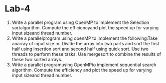 # Lab-4
1. Write a parallel program using OpenMP to implement the Selection sortalgorithm. Compute the efficiencyand plot the speed up for varying input sizeand thread number.
2. Write a parallelprogram using openMP to implement the following:Take anarray of input size m. Divide the array into two parts and sort the first  half  using  insertion  sort and  second half  using  quick  sort.  Use  two threads to perform these tasks. Use mergesort to combine the results of these two sorted arrays.
3. Write a parallel programusing OpenMPto implement sequential search algorithm. Compute the efficiency and plot the speed up for varying input sizeand thread number.
